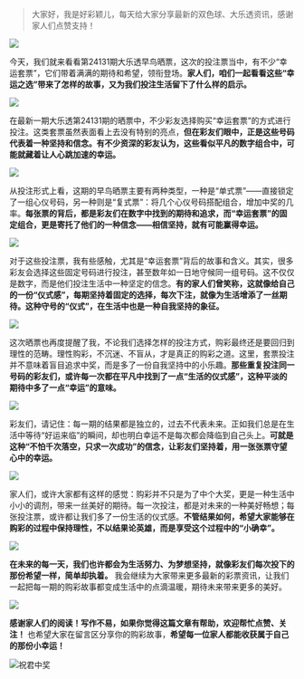 > 大家好，我是好彩颖儿，每天给大家分享最新的双色球、大乐透资讯，感谢家人们点赞支持！

![](https://cdn.jsdelivr.net/gh/wangwenjie1314/PicCDN/2024-7-12/1720763627240-image.png)


今天，我们就来看看第24131期大乐透早鸟晒票，这次的投注票当中，有不少“幸运套票”，它们带着满满的期待和希望，领衔登场。**家人们，咱们一起看看这些“幸运之选”带来了怎样的故事，又为我们投注生活留下了什么样的启示。**



![](https://cdn.jsdelivr.net/gh/wangwenjie1314/PicCDN/2024-11-11/1731281360617-image.png)


在最新一期大乐透第24131期的晒票中，不少彩友选择购买“幸运套票”的方式进行投注。这类套票虽然表面看上去没有特别的亮点，**但在彩友们眼中，正是这些号码代表着一种坚持和信念。有不少资深的彩友认为，这些看似平凡的数字组合中，可能就藏着让人心跳加速的幸运。**


![](https://cdn.jsdelivr.net/gh/wangwenjie1314/PicCDN/2024-11-11/1731290379778-image.png)


从投注形式上看，这期的早鸟晒票主要有两种类型，一种是“单式票”——直接锁定了一组心仪号码，另一种则是“复式票”：将几个心仪号码搭配组合，增加中奖的几率。**每张票的背后，都是彩友们在数字中找到的期待和追求，而“幸运套票”的固定组合，更是寄托了他们的一种信念——相信坚持，就有可能赢得幸运。**


![](https://cdn.jsdelivr.net/gh/wangwenjie1314/PicCDN/2024-11-11/1731290309570-image.png)



对于这些投注票，我有些感触，尤其是“幸运套票”背后的故事和含义。其实，很多彩友会选择这些固定号码进行投注，甚至数年如一日地守候同一组号码。这不仅仅是数字，而是他们投注生活中一种坚定的信念。**有的家人们曾笑称，这就像给自己的一份“仪式感”，每期坚持着固定的选择，每次下注，就像为生活增添了一丝期待。这种守号的“仪式”，在生活中也是一种自我坚持的象征。**


![](https://cdn.jsdelivr.net/gh/wangwenjie1314/PicCDN/2024-11-11/1731290346969-image.png)



这次晒票也再度提醒了我，不论我们选择怎样的投注方式，购彩最终还是要回归到理性的范畴。理性购彩，不沉迷、不盲从，才是真正的购彩之道。这里，套票投注并不意味着盲目追求中奖，而是多了一份自我坚持中的小乐趣。**那些重复投注同一号码的彩友们，或许每一次都在平凡中找到了一点“生活的仪式感”，这种平淡的期待中多了一点“幸运”的意味。**


![](https://cdn.jsdelivr.net/gh/wangwenjie1314/PicCDN/2024-11-11/1731290331027-image.png)


彩友们，请记住：每一期的结果都是独立的，过去不代表未来。正如我们总是在生活中等待“好运来临”的瞬间，却也明白幸运不是每次都会降临到自己头上。**可就是这种“不怕千次落空，只求一次成功”的信念，让彩友们坚持着，用一张张票守望心中的幸运。**


![](https://cdn.jsdelivr.net/gh/wangwenjie1314/PicCDN/2024-11-11/1731290357378-image.png)



家人们，或许大家都有这样的感觉：购彩并不只是为了中个大奖，更是一种生活中小小的调剂，带来一丝美好的期待。每一次投注，都是对未来的一种美好畅想；每张投注票，或许都让我们多了一份生活的仪式感。**不管结果如何，希望大家能够在购彩的过程中保持理性，不以结果论英雄，而是享受这个过程中的“小确幸”。**


![](https://cdn.jsdelivr.net/gh/wangwenjie1314/PicCDN/2024-11-11/1731290391020-image.png)




**在未来的每一天，我们也许都会为生活努力、为梦想坚持，就像彩友们每次投下的那份希望一样，简单却执着。** 我会继续为大家带来更多最新的彩票资讯，让我们一起把每一期的购彩故事都变成生活中的点滴温暖，期待未来带来更多的美好。



![](https://cdn.jsdelivr.net/gh/wangwenjie1314/PicCDN/2024-11-11/1731290368538-image.png)

**感谢家人们的阅读！写作不易，如果你觉得这篇文章有帮助，欢迎帮忙点赞、关注！** 也希望大家在留言区分享你的购彩故事，**希望每一位家人都能收获属于自己的那份小幸运！**

![祝君中奖](https://cdn.jsdelivr.net/gh/wangwenjie1314/PicCDN/2024-7-22/1721618700442-image.png)